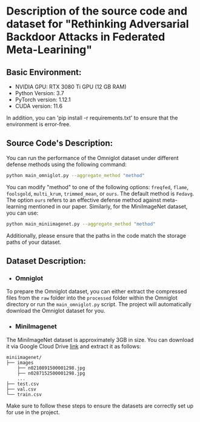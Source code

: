 # Description of the source code and dataset for "Rethinking Adversarial Backdoor Attacks in Federated Meta-Learining"


## Basic Environment:
- NVIDIA GPU: RTX 3080 Ti GPU (12 GB RAM)
- Python Version: 3.7
- PyTorch version: 1.12.1
- CUDA version: 11.6

In addition, you can 'pip install -r requirements.txt' to ensure that the environment is error-free.

## Source Code's Description:

You can run the performance of the Omniglot dataset under different defense methods using the following command:

```bash
python main_omniglot.py --aggregate_method "method"
```

You can modify "method" to one of the following options: `freqfed`, `flame`, `foolsgold`, `multi_krum`, `trimmed_mean`, or `ours`. The default method is `Fedavg`. The option `ours` refers to an effective defense method against meta-learning mentioned in our paper.
Similarly, for the MiniImageNet dataset, you can use:

```bash
python main_miniimagenet.py --aggregate_method "method"
```

Additionally, please ensure that the paths in the code match the storage paths of your dataset.

## Dataset Description:

- ### Omniglot
To prepare the Omniglot dataset, you can either extract the compressed files from the `raw` folder into the `processed` folder within the Omniglot directory or run the `main_omniglot.py` script. The project will automatically download the Omniglot dataset for you.
- ### MiniImagenet
The MiniImageNet dataset is approximately 3GB in size. You can download it via Google Cloud Drive [link](https://drive.google.com/file/d/1dkc18YdfXikl9YDFVk1bKhgDLssEBECp/view?usp=drive_link) and extract it as follows:
```shell
miniimagenet/
├── images
	├── n0210891500001298.jpg  
	├── n0287152500001298.jpg 
	...
├── test.csv
├── val.csv
└── train.csv
```
Make sure to follow these steps to ensure the datasets are correctly set up for use in the project.
